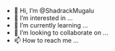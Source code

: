 - 👋 Hi, I’m @ShadrackMugalu
- 👀 I’m interested in ...
- 🌱 I’m currently learning ...
- 💞️ I’m looking to collaborate on ...
- 📫 How to reach me ...

<!---
ShadrackMugalu/ShadrackMugalu is a ✨ special ✨ repository because its `README.md` (this file) appears on your GitHub profile.
You can click the Preview link to take a look at your changes.
--->
